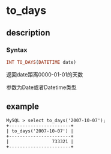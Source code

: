 # to_days

## description

### Syntax

```Haskell
INT TO_DAYS(DATETIME date)
```

返回date距离0000-01-01的天数

参数为Date或者Datetime类型

## example

```Plain Text
MySQL > select to_days('2007-10-07');
+-----------------------+
| to_days('2007-10-07') |
+-----------------------+
|                733321 |
+-----------------------+
```
